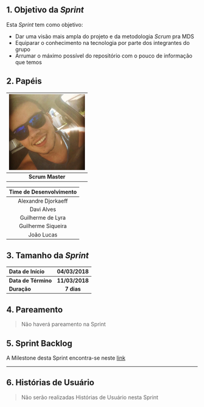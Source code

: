 ## 1. Objetivo da _Sprint_

<p align="justify">Esta <i>Sprint</i> tem como objetivo:</p>

- Dar uma visão mais ampla do projeto e da metodologia _Scrum_ pra MDS
- Equiparar o conhecimento na tecnologia por parte dos integrantes do grupo
- Arrumar o máximo possível do repositório com o pouco de informação que temos

## 2. Papéis

| <img src="https://github.com/RomeuCarvalhoAntunes/2018.1-Reabilitacao-Motora/blob/master/docs/imagens/grupo/Romeu_Antunes.png" width="200" height="200"/>
|:--:|
| **Scrum Master**|

| Time de Desenvolvimento |
|:--:|
| Alexandre Djorkaeff |
| Davi Alves |
| Guilherme de Lyra |
| Guilherme Siqueira |
| João Lucas |



## 3. Tamanho da _Sprint_

| Data de Início | 04/03/2018 |
|:--|:--:|
| **Data de Término** | **11/03/2018** |
| **Duração** | **7 dias** |


## 4. Pareamento

> Não haverá pareamento na Sprint


## 5. Sprint Backlog

A Milestone desta Sprint encontra-se neste [link](https://github.com/fga-gpp-mds/2018.1-Reabilitacao-Motora/milestone/1)

-------

## 6. Histórias de Usuário

> Não serão realizadas Histórias de Usuário nesta Sprint
